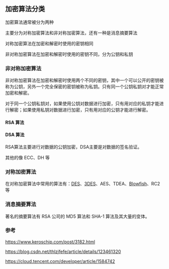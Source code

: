 ## 加密算法分类

加密算法通常被分为两种

主要分为对称加密算法和非对称加密算法，还有一种是消息摘要算法

对称加密算法在加密和解密时使用的密钥相同

非对称加密算法在加密和解密时使用的密钥不同，分为公钥和私钥

### 非对称加密算法

非对称加密算法在加密和解密时使用两个不同的密钥，其中一个可以公开的密钥被称为公钥，另外一个完全保密的密钥被称为私钥。只有同一个公钥私钥对才能正常加密和解密。

对于同一个公钥私钥对，如果使用公钥对数据进行加密，只有用对应的私钥才能进行解密；如果使用私钥对数据进行加密，只有用对应的公钥才能进行解密。

#### RSA 算法

#### DSA 算法

RSA算法主要进行对数据的公钥加密，DSA主要是对数据的签名验证。

其他的像 ECC、DH 等

### 对称加密算法

在对称加密算法中常用的算法有：[DES](https://baike.baidu.com/item/DES)、[3DES](https://baike.baidu.com/item/3DES)、AES、TDEA、[Blowfish](https://baike.baidu.com/item/Blowfish)、RC2 等

### 消息摘要算法

著名的摘要算法有 RSA 公司的 MD5 算法和 SHA-1 算法及其大量的变体。





### 参考

https://www.keroschip.com/post/3182.html

https://blog.csdn.net/thlzjfefe/article/details/123461320

https://cloud.tencent.com/developer/article/1584742